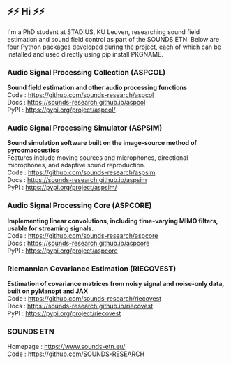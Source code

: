## ⚡⚡ Hi ⚡⚡
I'm a PhD student at STADIUS, KU Leuven, researching sound field estimation and sound field control as part of the SOUNDS ETN. Below are four Python packages developed during the project, each of which can be installed and used directly using pip install PKGNAME. 

### Audio Signal Processing Collection (ASPCOL)
**Sound field estimation and other audio processing functions**  
Code : https://github.com/sounds-research/aspcol  
Docs : https://sounds-research.github.io/aspcol  
PyPI : https://pypi.org/project/aspcol/

### Audio Signal Processing Simulator (ASPSIM)
**Sound simulation software built on the image-source method of pyroomacoustics**  
Features include moving sources and microphones, directional microphones, and adaptive sound reproduction.  
Code : https://github.com/sounds-research/aspsim  
Docs : https://sounds-research.github.io/aspsim  
PyPI : https://pypi.org/project/aspsim/

### Audio Signal Processing Core (ASPCORE) 
**Implementing linear convolutions, including time-varying MIMO filters, usable for streaming signals.**  
Code : https://github.com/sounds-research/aspcore  
Docs : https://sounds-research.github.io/aspcore  
PyPI : https://pypi.org/project/aspcore  

### Riemannian Covariance Estimation (RIECOVEST)
**Estimation of covariance matrices from noisy signal and noise-only data, built on pyManopt and JAX**  
Code : https://github.com/sounds-research/riecovest  
Docs : https://sounds-research.github.io/riecovest  
PyPI : https://pypi.org/project/riecovest  


### SOUNDS ETN
Homepage : https://www.sounds-etn.eu/  
Code : https://github.com/SOUNDS-RESEARCH  
<!--
**Pvjesper/Pvjesper** is a ✨ _special_ ✨ repository because its `README.md` (this file) appears on your GitHub profile.

Here are some ideas to get you started:

- 🔭 I’m currently working on ...
- 🌱 I’m currently learning ...
- 👯 I’m looking to collaborate on ...
- 🤔 I’m looking for help with ...
- 💬 Ask me about ...
- 📫 How to reach me: ...
- 😄 Pronouns: ...
- ⚡ Fun fact: ...
-->

